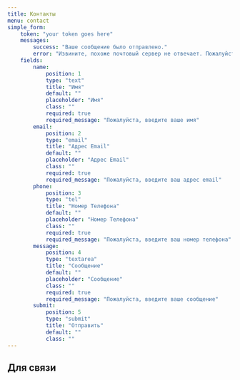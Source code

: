```yaml
---
title: Контакты
menu: contact
simple_form:
    token: "your token goes here"
    messages:
        success: "Ваше сообщение было отправлено."
        error: "Извините, похоже почтовый сервер не отвечает. Пожалуйста попробуйте позже или отправьте мне сообщение на email "
    fields:
        name:
            position: 1
            type: "text"
            title: "Имя"
            default: ""
            placeholder: "Имя"
            class: ""
            required: true
            required_message: "Пожалуйста, введите ваше имя"
        email:
            position: 2
            type: "email"
            title: "Адрес Email"
            default: ""
            placeholder: "Адрес Email"
            class: ""
            required: true
            required_message: "Пожалуйста, введите ваш адрес email"
        phone:
            position: 3
            type: "tel"
            title: "Номер Телефона"
            default: ""
            placeholder: "Номер Телефона"
            class: ""
            required: true
            required_message: "Пожалуйста, введите ваш номер телефона"
        message:
            position: 4
            type: "textarea"
            title: "Сообщение"
            default: ""
            placeholder: "Сообщение"
            class: ""
            required: true
            required_message: "Пожалуйста, введите ваше сообщение"
        submit:
            position: 5
            type: "submit"
            title: "Отправить"
            default: ""
            class: ""
---
```


## Для связи
